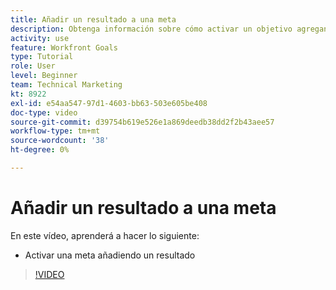 ```yaml
---
title: Añadir un resultado a una meta
description: Obtenga información sobre cómo activar un objetivo agregando un resultado en [!DNL Workfront Goals].
activity: use
feature: Workfront Goals
type: Tutorial
role: User
level: Beginner
team: Technical Marketing
kt: 8922
exl-id: e54aa547-97d1-4603-bb63-503e605be408
doc-type: video
source-git-commit: d39754b619e526e1a869deedb38dd2f2b43aee57
workflow-type: tm+mt
source-wordcount: '38'
ht-degree: 0%

---
```


# Añadir un resultado a una meta

En este vídeo, aprenderá a hacer lo siguiente:

* Activar una meta añadiendo un resultado

>[!VIDEO](https://video.tv.adobe.com/v/335194/?quality=12)
